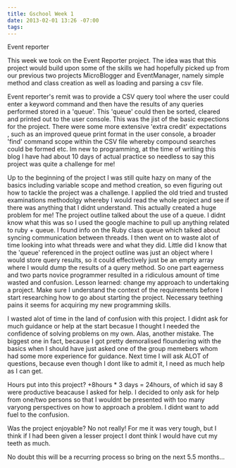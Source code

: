 ```yaml
---
title: Gschool Week 1
date: 2013-02-01 13:26 -07:00
tags:
---
```


Event reporter

This week we took on the Event Reporter project. The idea was that this project would build upon some of the skills we had hopefully picked up from our previous two projects MicroBlogger and EventManager, namely simple method and class creation as well as loading and parsing a csv file.

Event reporter's remit was to provide a CSV query tool where the user could enter a keyword command and then have the results of any queries performed stored in a 'queue'. This 'queue' could then be sorted, cleared and printed out to the user console. This was the jist of the basic expections for the project. There were some more extensive 'extra credit' expectations , such as an improved queue print format in the user console, a broader 'find' command scope within the CSV file whereby compound searches could be formed etc. Im new to programming, at the time of writiing this blog I have had about 10 days of actual practice so needless to say this project was quite a challenge for me! 

Up to the beginning of the project I was still quite hazy on many of the basics including variable scope and method creation, so even figuring out how to tackle the project was a challenge. I applied the old tried and trusted examinations methodolgy whereby I would read the whole project and see if there was anything that I didnt understand. This actually created a huge problem for me! The project outline talked about the use of a queue. I didnt know what this was so I used the google machine to pull up anything related to ruby + queue. I found info on the Ruby class queue which talked about syncing communication between threads. I then went on to waste alot of time looking into what threads were and what they did. Little did I know that the 'queue' referenced in the project outline was just an object where I would store query results, so it could effectively just be an empty array where I would dump the results of a query method. So one part eagerness and two parts novice programmer resulted in a ridiculous amount of time wasted and confusion. Lesson learned: change my approach to undertaking a project. Make sure I understand the context of the requirements before I start researching how to go about starting the project. Necessary teething pains it seems for acquiring my new programming skills.

I wasted alot of time in the land of confusion with this project. I didnt ask for much guidance or help at the start becasue I thought I needed the confidence of solving problems on my own. Alas, another mistake. The biggest one in fact, because I got pretty demoralised floundering with the basics when I should have just asked one of the group memebers whom had some more experience for guidance. Next time I will ask ALOT of questions, because even though I dont like to admit it, I need as much help as I can get.

Hours put into this project? +8hours * 3 days = 24hours, of which id say 8 were productive beacause I asked for help. I decided to only ask for help from one/two persons so that I wouldnt be presented with too many varyong perspectives on how to approach a problem. I didnt want to add fuel to the confusion.

Was the project enjoyable? No not really! For me it was very tough, but I think if I had been given a lesser project I dont think I would have cut my teeth as much.

No doubt this will be a recurring process so bring on the next 5.5 months...
